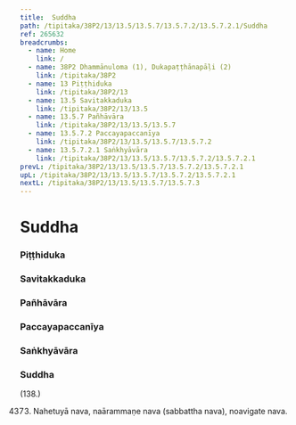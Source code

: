 ```yaml
---
title:  Suddha
path: /tipitaka/38P2/13/13.5/13.5.7/13.5.7.2/13.5.7.2.1/Suddha
ref: 265632
breadcrumbs:
  - name: Home
    link: /
  - name: 38P2 Dhammānuloma (1), Dukapaṭṭhānapāḷi (2)
    link: /tipitaka/38P2
  - name: 13 Piṭṭhiduka
    link: /tipitaka/38P2/13
  - name: 13.5 Savitakkaduka
    link: /tipitaka/38P2/13/13.5
  - name: 13.5.7 Pañhāvāra
    link: /tipitaka/38P2/13/13.5/13.5.7
  - name: 13.5.7.2 Paccayapaccanīya
    link: /tipitaka/38P2/13/13.5/13.5.7/13.5.7.2
  - name: 13.5.7.2.1 Saṅkhyāvāra
    link: /tipitaka/38P2/13/13.5/13.5.7/13.5.7.2/13.5.7.2.1
prevL: /tipitaka/38P2/13/13.5/13.5.7/13.5.7.2/13.5.7.2.1
upL: /tipitaka/38P2/13/13.5/13.5.7/13.5.7.2/13.5.7.2.1
nextL: /tipitaka/38P2/13/13.5/13.5.7/13.5.7.3
---
```


# Suddha

### Piṭṭhiduka

### Savitakkaduka

### Pañhāvāra

### Paccayapaccanīya

### Saṅkhyāvāra

### Suddha

(138.)

4373. Nahetuyā nava, naārammaṇe nava (sabbattha nava), noavigate nava.


